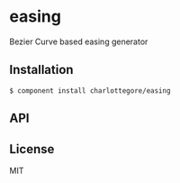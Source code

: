 
# easing

  Bezier Curve based easing generator

## Installation

    $ component install charlottegore/easing

## API

   

## License

  MIT
